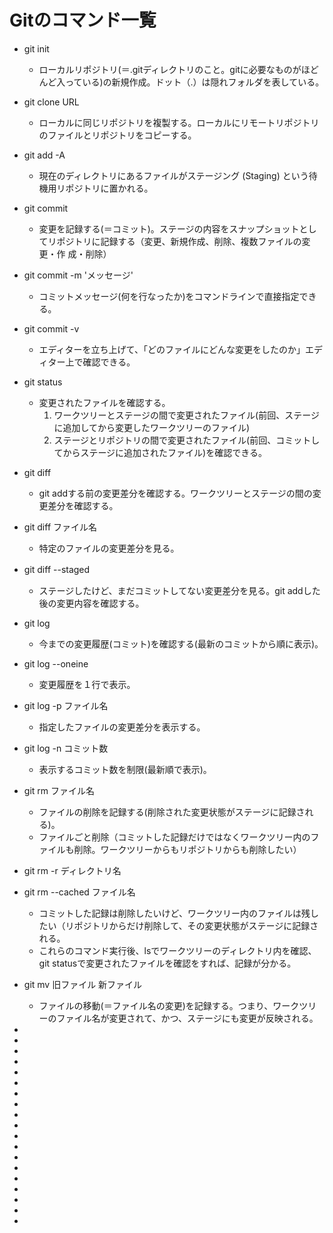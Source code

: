 # Gitのコマンド一覧
- git init
   - ローカルリポジトリ(＝.gitディレクトリのこと。gitに必要なものがほどんど入っている)の新規作成。ドット（.）は隠れフォルダを表している。
- git clone URL
   - ローカルに同じリポジトリを複製する。ローカルにリモートリポジトリのファイルとリポジトリをコピーする。
- git add -A
   - 現在のディレクトリにあるファイルがステージング (Staging) という待機用リポジトリに置かれる。
- git commit
   - 変更を記録する(＝コミット)。ステージの内容をスナップショットとしてリポジトリに記録する（変更、新規作成、削除、複数ファイルの変更・作
成・削除）

- git commit -m 'メッセージ'
   - コミットメッセージ(何を行なったか)をコマンドラインで直接指定できる。
- git commit -v
   - エディターを立ち上げて、「どのファイルにどんな変更をしたのか」エディター上で確認できる。
- git status
   - 変更されたファイルを確認する。
      1. ワークツリーとステージの間で変更されたファイル(前回、ステージに追加してから変更したワークツリーのファイル)
      2. ステージとリポジトリの間で変更されたファイル(前回、コミットしてからステージに追加されたファイル)を確認できる。
- git diff 
   - git addする前の変更差分を確認する。ワークツリーとステージの間の変更差分を確認する。
- git diff ファイル名
   - 特定のファイルの変更差分を見る。
- git diff --staged　
   - ステージしたけど、まだコミットしてない変更差分を見る。git addした後の変更内容を確認する。
- git log
   - 今までの変更履歴(コミット)を確認する(最新のコミットから順に表示)。
- git log --oneine
   - 変更履歴を１行で表示。
- git log -p ファイル名
   - 指定したファイルの変更差分を表示する。
- git log -n コミット数
   - 表示するコミット数を制限(最新順で表示)。
- git rm ファイル名
   - ファイルの削除を記録する(削除された変更状態がステージに記録される)。
   - ファイルごと削除（コミットした記録だけではなくワークツリー内のファイルも削除。ワークツリーからもリポジトリからも削除したい）
- git rm -r ディレクトリ名
- git rm --cached ファイル名
   - コミットした記録は削除したいけど、ワークツリー内のファイルは残したい（リポジトリからだけ削除して、その変更状態がステージに記録される。
   - これらのコマンド実行後、lsでワークツリーのディレクトリ内を確認、git statusで変更されたファイルを確認をすれば、記録が分かる。
- git mv 旧ファイル 新ファイル
   - ファイルの移動(＝ファイル名の変更)を記録する。つまり、ワークツリーのファイル名が変更されて、かつ、ステージにも変更が反映される。
- 
- 
- 
- 
- 
- 
- 
- 
- 
- 
- 
- 
- 
- 
- 
- 
- 
- 
- 

